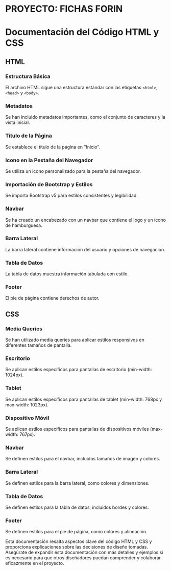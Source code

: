 # PROYECTO: FICHAS FORIN

# Documentación del Código HTML y CSS

## HTML

### Estructura Básica
El archivo HTML sigue una estructura estándar con las etiquetas `<html>`, `<head>` y `<body>`.

### Metadatos
Se han incluido metadatos importantes, como el conjunto de caracteres y la vista inicial.

### Título de la Página
Se establece el título de la página en "Inicio".

### Icono en la Pestaña del Navegador
Se utiliza un icono personalizado para la pestaña del navegador.

### Importación de Bootstrap y Estilos
Se importa Bootstrap v5 para estilos consistentes y legibilidad.

### Navbar
Se ha creado un encabezado con un navbar que contiene el logo y un ícono de hamburguesa.

### Barra Lateral
La barra lateral contiene información del usuario y opciones de navegación.

### Tabla de Datos
La tabla de datos muestra información tabulada con estilo.

### Footer
El pie de página contiene derechos de autor.

## CSS

### Media Queries
Se han utilizado media queries para aplicar estilos responsivos en diferentes tamaños de pantalla.

### Escritorio
Se aplican estilos específicos para pantallas de escritorio (min-width: 1024px).

### Tablet
Se aplican estilos específicos para pantallas de tablet (min-width: 768px y max-width: 1023px).

### Dispositivo Móvil
Se aplican estilos específicos para pantallas de dispositivos móviles (max-width: 767px).

### Navbar
Se definen estilos para el navbar, incluidos tamaños de imagen y colores.

### Barra Lateral
Se definen estilos para la barra lateral, como colores y dimensiones.

### Tabla de Datos
Se definen estilos para la tabla de datos, incluidos bordes y colores.

### Footer
Se definen estilos para el pie de página, como colores y alineación.

Esta documentación resalta aspectos clave del código HTML y CSS y proporciona explicaciones sobre las decisiones de diseño tomadas. Asegúrate de expandir esta documentación con más detalles y ejemplos si es necesario para que otros diseñadores puedan comprender y colaborar eficazmente en el proyecto.
